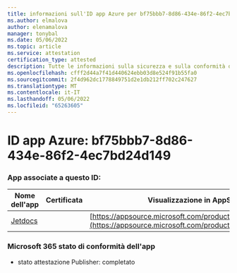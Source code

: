 ```yaml
---
title: informazioni sull'ID app Azure per bf75bbb7-8d86-434e-86f2-4ec7bd24d149
ms.author: elmalova
author: elenamalova
manager: tonybal
ms.date: 05/06/2022
ms.topic: article
ms.service: attestation
certification_type: attested
description: Tutte le informazioni sulla sicurezza e sulla conformità disponibili per bf75bbb7-8d86-434e-86f2-4ec7bd24d149.
ms.openlocfilehash: cfff2d44a7f41d440624ebb03d8e524f91b55fa0
ms.sourcegitcommit: 2f4d962dc1778849751d2e1db212ff702c247627
ms.translationtype: MT
ms.contentlocale: it-IT
ms.lasthandoff: 05/06/2022
ms.locfileid: "65263605"
---
```

# <a name="azure-app-id-bf75bbb7-8d86-434e-86f2-4ec7bd24d149"></a>ID app Azure: bf75bbb7-8d86-434e-86f2-4ec7bd24d149


### <a name="apps-associated-with-this-id"></a>App associate a questo ID:
| **Nome dell'app** | **Certificata** | **Visualizzazione in AppSource** |
|--------------|---------------|-----------------------|
| [Jetdocs](../forward/WA200002236.md) |  | [https://appsource.microsoft.com/product/office/WA200002236](https://appsource.microsoft.com/product/office/WA200002236) |

### <a name="microsoft-365-app-compliance-status"></a>Microsoft 365 stato di conformità dell'app
- stato attestazione Publisher: completato
